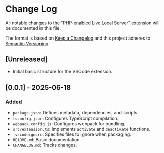 # Change Log

All notable changes to the "PHP-enabled Live Local Server" extension will be documented in this file.

The format is based on [Keep a Changelog](http://keepachangelog.com/en/1.0.0/) and this project adheres to [Semantic Versioning](http://semver.org/spec/v2.0.0.html).

## [Unreleased]

- Initial basic structure for the VSCode extension.

## [0.0.1] - 2025-06-18

### Added

- `package.json`: Defines metadata, dependencies, and scripts.
- `tsconfig.json`: Configures TypeScript compilation.
- `webpack.config.js`: Configures webpack for bundling.
- `src/extension.ts`: Implements `activate` and `deactivate` functions.
- `.vscodeignore`: Specifies files to ignore when packaging.
- `README.md`: Basic documentation.
- `CHANGELOG.md`: Tracks changes.
